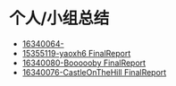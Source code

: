 # 个人/小组总结

- [16340064-]()
- [15355119-yaoxh6 FinalReport]()
- [16340080-Boooooby FinalReport](https://swsad.github.io/Dashboard/x5-final-report/16340080_Boooooby_FinalReport)
- [16340076-CastleOnTheHill FinalReport](https://swsad.github.io/Dashboard/x5-final-report/16340076_CastleOnTheHill_FinalReport)
